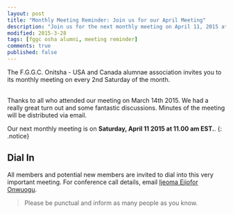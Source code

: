 ```yaml
---
layout: post
title: "Monthly Meeting Reminder: Join us for our April Meeting"
description: "Join us for the next monthly meeting on April 11, 2015 at 11am EST."
modified: 2015-3-28
tags: [fggc osha alumni, meeting reminder]
comments: true
published: false
---
```


The F.G.G.C. Onitsha - USA and Canada alumnae association invites you to its monthly meeting on every 2nd Saturday of the month. 

<br>
Thanks to all who attended our meeting on March 14th 2015. We had a really great turn out and some fantastic discussions. Minutes of the meeting will be distributed via email.

Our next monthly meeting is on **Saturday, April 11 2015 at 11.00 am EST.**. 
{: .notice} 

## Dial In 
All members and potential new members are invited to dial into this very important meeting. For conference call details, email [Ijeoma Ejiofor Onwuogu](mailto:ijeoma.ejiofor@fggconitsha.com).

> Please be punctual and inform as many people as you know.
